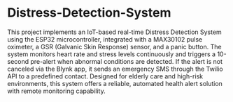 # Distress-Detection-System
This project implements an IoT-based real-time Distress Detection System using the ESP32 microcontroller, integrated with a MAX30102 pulse oximeter, a GSR (Galvanic Skin Response) sensor, and a panic button. The system monitors heart rate and stress levels continuously and triggers a 10-second pre-alert when abnormal conditions are detected. If the alert is not canceled via the Blynk app, it sends an emergency SMS through the Twilio API to a predefined contact. Designed for elderly care and high-risk environments, this system offers a reliable, automated health alert solution with remote monitoring capability.
